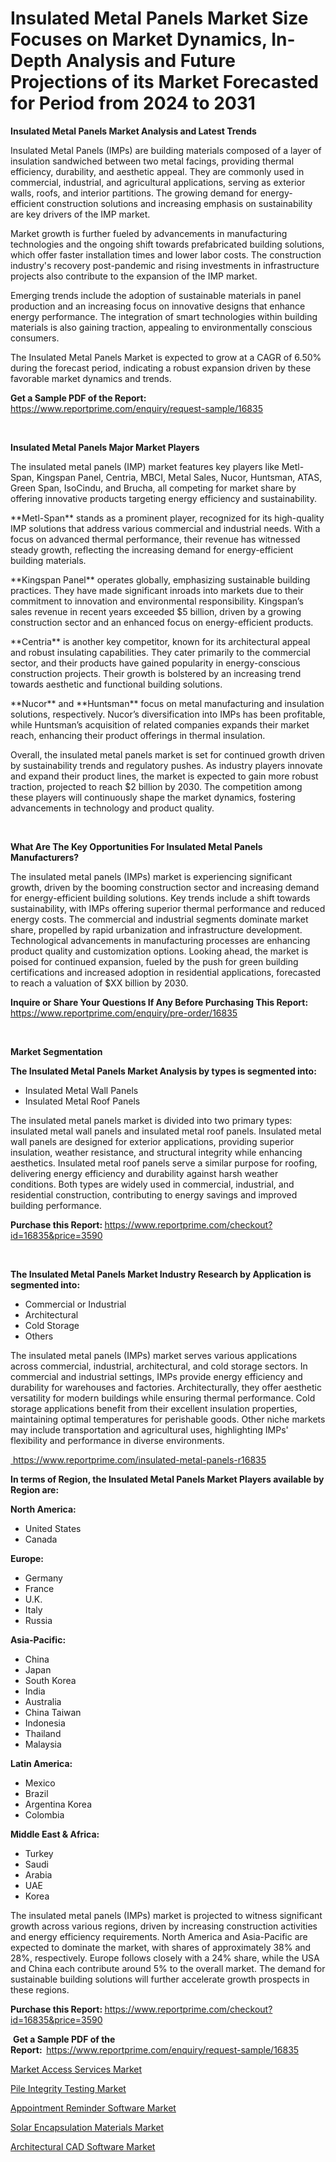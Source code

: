 <p><h1>Insulated Metal Panels Market Size Focuses on Market Dynamics, In-Depth Analysis and Future Projections of its Market Forecasted for Period from 2024 to 2031</h1></p><p><strong>Insulated Metal Panels Market Analysis and Latest Trends</strong></p>
<p><p>Insulated Metal Panels (IMPs) are building materials composed of a layer of insulation sandwiched between two metal facings, providing thermal efficiency, durability, and aesthetic appeal. They are commonly used in commercial, industrial, and agricultural applications, serving as exterior walls, roofs, and interior partitions. The growing demand for energy-efficient construction solutions and increasing emphasis on sustainability are key drivers of the IMP market.</p><p>Market growth is further fueled by advancements in manufacturing technologies and the ongoing shift towards prefabricated building solutions, which offer faster installation times and lower labor costs. The construction industry's recovery post-pandemic and rising investments in infrastructure projects also contribute to the expansion of the IMP market.</p><p>Emerging trends include the adoption of sustainable materials in panel production and an increasing focus on innovative designs that enhance energy performance. The integration of smart technologies within building materials is also gaining traction, appealing to environmentally conscious consumers.</p><p>The Insulated Metal Panels Market is expected to grow at a CAGR of 6.50% during the forecast period, indicating a robust expansion driven by these favorable market dynamics and trends.</p></p>
<p><strong>Get a Sample PDF of the Report:&nbsp;</strong> <a href="https://www.reportprime.com/enquiry/request-sample/16835?utm_campaign=121&utm_medium=2&utm_source=Github&utm_content=ia&utm_term=24112024&utm_id=insulated-metal-panels">https://www.reportprime.com/enquiry/request-sample/16835</a></p>
<p>&nbsp;</p>
<p><strong>Insulated Metal Panels Major Market Players</strong></p>
<p><p>The insulated metal panels (IMP) market features key players like Metl-Span, Kingspan Panel, Centria, MBCI, Metal Sales, Nucor, Huntsman, ATAS, Green Span, IsoCindu, and Brucha, all competing for market share by offering innovative products targeting energy efficiency and sustainability.</p><p>**Metl-Span** stands as a prominent player, recognized for its high-quality IMP solutions that address various commercial and industrial needs. With a focus on advanced thermal performance, their revenue has witnessed steady growth, reflecting the increasing demand for energy-efficient building materials.</p><p>**Kingspan Panel** operates globally, emphasizing sustainable building practices. They have made significant inroads into markets due to their commitment to innovation and environmental responsibility. Kingspan’s sales revenue in recent years exceeded $5 billion, driven by a growing construction sector and an enhanced focus on energy-efficient products.</p><p>**Centria** is another key competitor, known for its architectural appeal and robust insulating capabilities. They cater primarily to the commercial sector, and their products have gained popularity in energy-conscious construction projects. Their growth is bolstered by an increasing trend towards aesthetic and functional building solutions.</p><p>**Nucor** and **Huntsman** focus on metal manufacturing and insulation solutions, respectively. Nucor’s diversification into IMPs has been profitable, while Huntsman’s acquisition of related companies expands their market reach, enhancing their product offerings in thermal insulation.</p><p>Overall, the insulated metal panels market is set for continued growth driven by sustainability trends and regulatory pushes. As industry players innovate and expand their product lines, the market is expected to gain more robust traction, projected to reach $2 billion by 2030. The competition among these players will continuously shape the market dynamics, fostering advancements in technology and product quality.</p></p>
<p>&nbsp;</p>
<p><strong>What Are The Key Opportunities For Insulated Metal Panels Manufacturers?</strong></p>
<p><p>The insulated metal panels (IMPs) market is experiencing significant growth, driven by the booming construction sector and increasing demand for energy-efficient building solutions. Key trends include a shift towards sustainability, with IMPs offering superior thermal performance and reduced energy costs. The commercial and industrial segments dominate market share, propelled by rapid urbanization and infrastructure development. Technological advancements in manufacturing processes are enhancing product quality and customization options. Looking ahead, the market is poised for continued expansion, fueled by the push for green building certifications and increased adoption in residential applications, forecasted to reach a valuation of $XX billion by 2030.</p></p>
<p><strong>Inquire or Share Your Questions If Any Before Purchasing This Report:</strong> <a href="https://www.reportprime.com/enquiry/pre-order/16835?utm_campaign=121&utm_medium=2&utm_source=Github&utm_content=ia&utm_term=24112024&utm_id=insulated-metal-panels">https://www.reportprime.com/enquiry/pre-order/16835</a></p>
<p>&nbsp;</p>
<p><strong>Market Segmentation</strong></p>
<p><strong>The Insulated Metal Panels Market Analysis by types is segmented into:</strong></p>
<p><ul><li>Insulated Metal Wall Panels</li><li>Insulated Metal Roof Panels</li></ul></p>
<p><p>The insulated metal panels market is divided into two primary types: insulated metal wall panels and insulated metal roof panels. Insulated metal wall panels are designed for exterior applications, providing superior insulation, weather resistance, and structural integrity while enhancing aesthetics. Insulated metal roof panels serve a similar purpose for roofing, delivering energy efficiency and durability against harsh weather conditions. Both types are widely used in commercial, industrial, and residential construction, contributing to energy savings and improved building performance.</p></p>
<p><strong>Purchase this Report:&nbsp;</strong><a href="https://www.reportprime.com/checkout?id=16835&price=3590&utm_campaign=121&utm_medium=2&utm_source=Github&utm_content=ia&utm_term=24112024&utm_id=insulated-metal-panels">https://www.reportprime.com/checkout?id=16835&price=3590</a></p>
<p>&nbsp;</p>
<p><strong>The Insulated Metal Panels Market Industry Research by Application is segmented into:</strong></p>
<p><ul><li>Commercial or Industrial</li><li>Architectural</li><li>Cold Storage</li><li>Others</li></ul></p>
<p><p>The insulated metal panels (IMPs) market serves various applications across commercial, industrial, architectural, and cold storage sectors. In commercial and industrial settings, IMPs provide energy efficiency and durability for warehouses and factories. Architecturally, they offer aesthetic versatility for modern buildings while ensuring thermal performance. Cold storage applications benefit from their excellent insulation properties, maintaining optimal temperatures for perishable goods. Other niche markets may include transportation and agricultural uses, highlighting IMPs' flexibility and performance in diverse environments.</p></p>
<p><a href="https://www.reportprime.com/insulated-metal-panels-r16835?utm_campaign=121&utm_medium=2&utm_source=Github&utm_content=ia&utm_term=24112024&utm_id=insulated-metal-panels">&nbsp;https://www.reportprime.com/insulated-metal-panels-r16835</a></p>
<p><strong>In terms of Region, the Insulated Metal Panels Market Players available by Region are:</strong></p>
<p>
    <p> <strong> North America: </strong>
        <ul>
            <li>United States</li>
            <li>Canada</li>
        </ul>
        </p> 
    <p> <strong> Europe: </strong>
        <ul>
            <li>Germany</li>
            <li>France</li>
            <li>U.K.</li>
            <li>Italy</li>
            <li>Russia</li>
        </ul>
        </p> 
    <p> <strong> Asia-Pacific: </strong>
        <ul>
            <li>China</li>
            <li>Japan</li>
            <li>South Korea</li>
            <li>India</li>
            <li>Australia</li>
            <li>China Taiwan</li>
            <li>Indonesia</li>
            <li>Thailand</li>
            <li>Malaysia</li>
        </ul>
        </p> 
    <p> <strong> Latin America: </strong>
        <ul>
            <li>Mexico</li>
            <li>Brazil</li>
            <li>Argentina Korea</li>
            <li>Colombia</li>
        </ul>
        </p> 
    <p> <strong> Middle East & Africa: </strong>
        <ul>
            <li>Turkey</li>
            <li>Saudi</li>
            <li>Arabia</li>
            <li>UAE</li>
            <li>Korea</li>
        </ul>
    </p>
    </p>
<p><p>The insulated metal panels (IMPs) market is projected to witness significant growth across various regions, driven by increasing construction activities and energy efficiency requirements. North America and Asia-Pacific are expected to dominate the market, with shares of approximately 38% and 28%, respectively. Europe follows closely with a 24% share, while the USA and China each contribute around 5% to the overall market. The demand for sustainable building solutions will further accelerate growth prospects in these regions.</p></p>
<p><strong>Purchase this Report: </strong><a href="https://www.reportprime.com/checkout?id=16835&price=3590&utm_campaign=121&utm_medium=2&utm_source=Github&utm_content=ia&utm_term=24112024&utm_id=insulated-metal-panels">https://www.reportprime.com/checkout?id=16835&price=3590</a></p>
<p>&nbsp;<strong>Get a Sample PDF of the Report:&nbsp;&nbsp;</strong><a href="https://www.reportprime.com/enquiry/request-sample/16835?utm_campaign=121&utm_medium=2&utm_source=Github&utm_content=ia&utm_term=24112024&utm_id=insulated-metal-panels">https://www.reportprime.com/enquiry/request-sample/16835</a></p>
<p><strong></strong></p>
<p><p><a href="https://issuu.com/reportprime-2/docs/market-access-services-market-size-_79eb82e09a77cf?utm_campaign=121&utm_medium=2&utm_source=Github&utm_content=ia&utm_term=24112024&utm_id=insulated-metal-panels">Market Access Services Market</a></p><p><a href="https://issuu.com/reportprime-2/docs/pile-integrity-testing-market-size-_258399a71eaff1?utm_campaign=121&utm_medium=2&utm_source=Github&utm_content=ia&utm_term=24112024&utm_id=insulated-metal-panels">Pile Integrity Testing Market</a></p><p><a href="https://www.linkedin.com/pulse/whats-driving-appointment-reminder-software-market-cagr-ncyle?utm_campaign=121&utm_medium=2&utm_source=Github&utm_content=ia&utm_term=24112024&utm_id=insulated-metal-panels">Appointment Reminder Software Market</a></p><p><a href="https://github.com/gulaimolin/Market-Research-Report-List-6/blob/main/solar-encapsulation-materials-market.md?utm_campaign=121&utm_medium=2&utm_source=Github&utm_content=ia&utm_term=24112024&utm_id=insulated-metal-panels">Solar Encapsulation Materials Market</a></p><p><a href="https://www.linkedin.com/pulse/103-cagr-forecast-forthe-architectural-cad-software-marketfrom-wzm6e?utm_campaign=121&utm_medium=2&utm_source=Github&utm_content=ia&utm_term=24112024&utm_id=insulated-metal-panels">Architectural CAD Software Market</a></p></p>